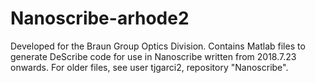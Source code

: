 # Nanoscribe-arhode2
Developed for the Braun Group Optics Division.
Contains Matlab files to generate DeScribe code for use in Nanoscribe written from 2018.7.23 onwards.
For older files, see user tjgarci2, repository "Nanoscribe".
